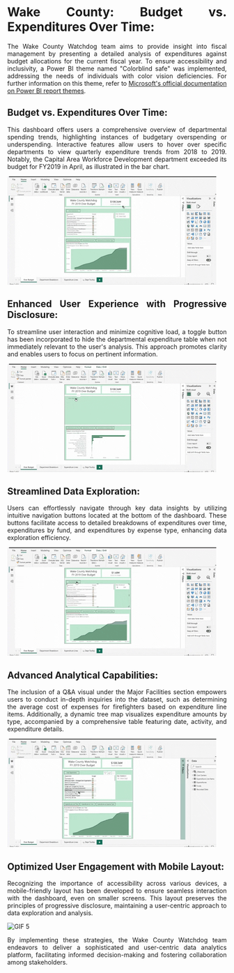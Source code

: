 <h1 style="text-align: justify;">Wake County: Budget vs. Expenditures Over Time:</h1>
<p style="text-align: justify;">The Wake County Watchdog team aims to provide insight into fiscal management by presenting a detailed analysis of expenditures against budget allocations for the current fiscal year. To ensure accessibility and inclusivity, a Power BI theme named "Colorblind safe" was implemented, addressing the needs of individuals with color vision deficiencies. For further information on this theme, refer to <a href="https://learn.microsoft.com/en-us/power-bi/create-reports/desktop-report-themes" target="_blank">Microsoft's official documentation on Power BI report themes</a>.</p>

<h2 style="text-align: justify;">Budget vs. Expenditures Over Time:</h2>
<p style="text-align: justify;">This dashboard offers users a comprehensive overview of departmental spending trends, highlighting instances of budgetary overspending or underspending. Interactive features allow users to hover over specific departments to view quarterly expenditure trends from 2018 to 2019. Notably, the Capital Area Workforce Development department exceeded its budget for FY2019 in April, as illustrated in the bar chart.</p>

<img src="WakeCounty1.gif" alt="GIF 1">

<h2 style="text-align: justify;">Enhanced User Experience with Progressive Disclosure:</h2>
<p style="text-align: justify;">To streamline user interaction and minimize cognitive load, a toggle button has been incorporated to hide the departmental expenditure table when not immediately relevant to the user's analysis. This approach promotes clarity and enables users to focus on pertinent information.</p>

<img src="WakeCounty2.gif" alt="GIF 2">

<h2 style="text-align: justify;">Streamlined Data Exploration:</h2>
<p style="text-align: justify;">Users can effortlessly navigate through key data insights by utilizing intuitive navigation buttons located at the bottom of the dashboard. These buttons facilitate access to detailed breakdowns of expenditures over time, expenditures by fund, and expenditures by expense type, enhancing data exploration efficiency.</p>

<img src="WakeCounty3.gif" alt="GIF 3">

<h2 style="text-align: justify;">Advanced Analytical Capabilities:</h2>
<p style="text-align: justify;">The inclusion of a Q&amp;A visual under the Major Facilities section empowers users to conduct in-depth inquiries into the dataset, such as determining the average cost of expenses for firefighters based on expenditure line items. Additionally, a dynamic tree map visualizes expenditure amounts by type, accompanied by a comprehensive table featuring date, activity, and expenditure details.</p>

<img src="WakeCounty4.gif" alt="GIF 4">

<h2 style="text-align: justify;">Optimized User Engagement with Mobile Layout:</h2>
<p style="text-align: justify;">Recognizing the importance of accessibility across various devices, a mobile-friendly layout has been developed to ensure seamless interaction with the dashboard, even on smaller screens. This layout preserves the principles of progressive disclosure, maintaining a user-centric approach to data exploration and analysis.</p>

<img src="WakeCounty.5gif" alt="GIF 5">

<p style="text-align: justify;">By implementing these strategies, the Wake County Watchdog team endeavors to deliver a sophisticated and user-centric data analytics platform, facilitating informed decision-making and fostering collaboration among stakeholders.</p>
